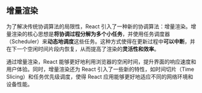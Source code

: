 ## 增量渲染

为了解决传统协调算法的局限性，React 引入了一种新的协调算法：增量渲染。增量渲染的核心思想是**将协调过程分解为多个小任务**，并使用任务调度器（Scheduler）来**动态地调度**这些任务。这种方式使得在更新过程中**可以中断**，并在下一个空闲时间片段内恢复，从而提高了渲染的**灵活性和效率**。

通过增量渲染，React 能够更好地利用浏览器的空闲时间，提升界面的响应速度和用户体验。同时，增量渲染还为 React 引入了一些新的特性，如时间切片（Time Slicing）和任务优先级调度，使得 React 应用能够更好地适应不同的网络环境和设备性能。

